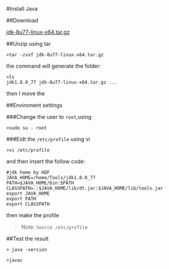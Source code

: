 #Install Java

##Download


[jdk-8u77-linux-x64.tar.gz](http://download.oracle.com/otn-pub/java/jdk/8u77-b03/jdk-8u77-linux-x64.tar.gz)


##Unzip using tar

```
>tar -zvxf jdk-8u77-linux-x64.tar.gz
```
the command will generate the folder:
```
>ls 
jdk1.8.0_77 jdk-8u77-linux-x64.tar.gz ...
```
then I move the 

##Enviroment settings

###Change the user to `root`,using

```
>sudo su - root
```
###Eidt the `/etc/profile` using vi

```
>vi /etc/profile
```

and then insert the follow code: 

```
#jdk home by HQF
JAVA_HOME=/home/Tools/jdk1.8.0_77
PATH=$JAVA_HOME/bin:$PATH
CLASSPATH=.:$JAVA_HOME/lib/dt.jar:$JAVA_HOME/lib/tools.jar
export JAVA_HOME
export PATH
export CLASSPATH

```

then make the profile 

>Note:
>`Source /etc/profile`



##Test the result

```
> java -version
```

```
>javac

```
